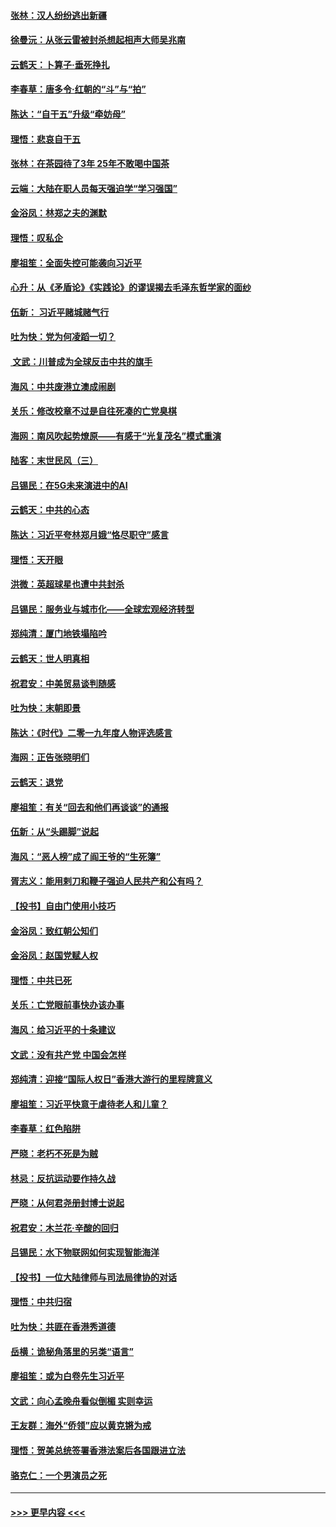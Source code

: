 #### [张林：汉人纷纷逃出新疆](../pages/nsc993/n11743530.md?t=12251222) 
#### [徐曼沅：从张云雷被封杀想起相声大师吴兆南](../pages/nsc993/n11741816.md?t=12251222) 
#### [云鹤天：卜算子‧垂死挣扎](../pages/nsc993/n11739956.md?t=12251222) 
#### [李春草：唐多令‧红朝的“斗”与“拍”](../pages/nsc993/n11739830.md?t=12251222) 
#### [陈达：“自干五”升级“牵妨母”](../pages/nsc993/n11739724.md?t=12251222) 
#### [理悟：悲哀自干五](../pages/nsc993/n11739547.md?t=12251222) 
#### [张林：在茶园待了3年 25年不敢喝中国茶](../pages/nsc993/n11739240.md?t=12251222) 
#### [云端：大陆在职人员每天强迫学“学习强国”](../pages/nsc993/n11738735.md?t=12251222) 
#### [金浴凤：林郑之夫的渊默](../pages/nsc993/n11737735.md?t=12251222) 
#### [理悟：叹私企](../pages/nsc993/n11737715.md?t=12251222) 
#### [廖祖笙：全面失控可能袭向习近平](../pages/nsc993/n11737704.md?t=12251222) 
#### [心升：从《矛盾论》《实践论》的谬误揭去毛泽东哲学家的面纱](../pages/nsc993/n11736962.md?t=12251222) 
#### [伍新： 习近平赌城赌气行](../pages/nsc993/n11736929.md?t=12251222) 
#### [吐为快：党为何凌蹈一切？](../pages/nsc993/n11736915.md?t=12251222) 
#### [ 文武：川普成为全球反击中共的旗手](../pages/nsc993/n11736882.md?t=12251222) 
#### [海风：中共废港立澳成闹剧](../pages/nsc993/n11735857.md?t=12251222) 
#### [关乐：修改校章不过是自往死凑的亡党臭棋](../pages/nsc993/n11735097.md?t=12251222) 
#### [海网：南风吹起势燎原——有感于“光复茂名”模式重演](../pages/nsc993/n11732308.md?t=12251222) 
#### [陆客：末世民风（三）](../pages/nsc993/n11732211.md?t=12251222) 
#### [吕锡民：在5G未来演进中的AI](../pages/nsc993/n11730010.md?t=12251222) 
#### [云鹤天：中共的心态](../pages/nsc993/n11729906.md?t=12251222) 
#### [陈达：习近平夸林郑月娥“恪尽职守”感言](../pages/nsc993/n11729881.md?t=12251222) 
#### [理悟：天开眼](../pages/nsc993/n11729699.md?t=12251222) 
#### [洪微：英超球星也遭中共封杀](../pages/nsc993/n11727243.md?t=12251222) 
#### [吕锡民：服务业与城市化——全球宏观经济转型](../pages/nsc993/n11725845.md?t=12251222) 
#### [郑纯清：厦门地铁塌陷吟](../pages/nsc993/n11725813.md?t=12251222) 
#### [云鹤天：世人明真相](../pages/nsc993/n11725621.md?t=12251222) 
#### [祝君安：中美贸易谈判随感](../pages/nsc993/n11725609.md?t=12251222) 
#### [吐为快：末朝即景](../pages/nsc993/n11723365.md?t=12251222) 
#### [陈达：《时代》二零一九年度人物评选感言](../pages/nsc993/n11723337.md?t=12251222) 
#### [海网：正告张晓明们](../pages/nsc993/n11723228.md?t=12251222) 
#### [云鹤天：退党](../pages/nsc993/n11723056.md?t=12251222) 
#### [廖祖笙：有关“回去和他们再谈谈”的通报](../pages/nsc993/n11722442.md?t=12251222) 
#### [伍新：从“头踢脚”说起](../pages/nsc993/n11722429.md?t=12251222) 
#### [海风：“恶人榜”成了阎王爷的“生死簿”](../pages/nsc993/n11722272.md?t=12251222) 
#### [胥志义：能用剌刀和鞭子强迫人民共产和公有吗？](../pages/nsc993/n11720569.md?t=12251222) 
#### [【投书】自由门使用小技巧](../pages/nsc993/n11720180.md?t=12251222) 
#### [金浴凤：致红朝公知们](../pages/nsc993/n11720563.md?t=12251222) 
#### [金浴凤：赵国党赋人权](../pages/nsc993/n11720533.md?t=12251222) 
#### [理悟：中共已死](../pages/nsc993/n11720233.md?t=12251222) 
#### [关乐：亡党眼前事快办该办事](../pages/nsc993/n11719160.md?t=12251222) 
#### [海风：给习近平的十条建议](../pages/nsc993/n11717616.md?t=12251222) 
#### [文武：没有共产党 中国会怎样](../pages/nsc993/n11717584.md?t=12251222) 
#### [郑纯清：迎接“国际人权日”香港大游行的里程牌意义](../pages/nsc993/n11717417.md?t=12251222) 
#### [廖祖笙：习近平快意于虐待老人和儿童？](../pages/nsc993/n11715313.md?t=12251222) 
#### [李春草：红色陷阱](../pages/nsc993/n11715029.md?t=12251222) 
#### [严晓：老朽不死是为贼](../pages/nsc993/n11712910.md?t=12251222) 
#### [林忌：反抗运动要作持久战](../pages/nsc993/n11712623.md?t=12251222) 
#### [严晓：从何君尧册封博士说起](../pages/nsc993/n11712465.md?t=12251222) 
#### [祝君安：木兰花·辛酸的回归](../pages/nsc993/n11712381.md?t=12251222) 
#### [吕锡民：水下物联网如何实现智能海洋](../pages/nsc993/n11711158.md?t=12251222) 
#### [【投书】一位大陆律师与司法局律协的对话](../pages/nsc993/n11709675.md?t=12251222) 
#### [理悟：中共归宿](../pages/nsc993/n11710059.md?t=12251222) 
#### [吐为快：共匪在香港秀道德](../pages/nsc993/n11709979.md?t=12251222) 
#### [岳横：诡秘角落里的另类“语言”](../pages/nsc993/n11709792.md?t=12251222) 
#### [廖祖笙：或为白卷先生习近平](../pages/nsc993/n11708330.md?t=12251222) 
#### [文武：向心孟晚舟看似倒楣 实则幸运](../pages/nsc993/n11708236.md?t=12251222) 
#### [王友群：海外“侨领”应以黄克锵为戒](../pages/nsc993/n11706176.md?t=12251222) 
#### [理悟：贺美总统签署香港法案后各国跟进立法](../pages/nsc993/n11706853.md?t=12251222) 
#### [骆克仁：一个男演员之死](../pages/nsc993/n11706677.md?t=12251222) 

----
#### [ >>> 更早内容 <<< ](../indexes/nsc993-earlier.md)
